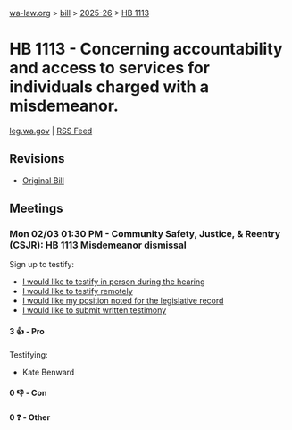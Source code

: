 [wa-law.org](/) > [bill](/bill/) > [2025-26](/bill/2025-26/) > [HB 1113](/bill/2025-26/hb/1113/)

# HB 1113 - Concerning accountability and access to services for individuals charged with a misdemeanor.
[leg.wa.gov](https://app.leg.wa.gov/billsummary?BillNumber=1113&Year=2025&Initiative=false) | [RSS Feed](./rss.xml)

## Revisions
* [Original Bill](1/)

## Meetings
### Mon 02/03 01:30 PM - Community Safety, Justice, & Reentry (CSJR): HB 1113 Misdemeanor dismissal
Sign up to testify:
* [I would like to testify in person during the hearing](https://app.leg.wa.gov/csi/Testifier/Add?chamber=House&mId=32679&aId=162667&caId=25370&tId=1)
* [I would like to testify remotely](https://app.leg.wa.gov/csi/Testifier/Add?chamber=House&mId=32679&aId=162667&caId=25370&tId=2)
* [I would like my position noted for the legislative record](https://app.leg.wa.gov/csi/Testifier/Add?chamber=House&mId=32679&aId=162667&caId=25370&tId=3)
* [I would like to submit written testimony](https://app.leg.wa.gov/csi/Testifier/Add?chamber=House&mId=32679&aId=162667&caId=25370&tId=4)

#### 3 👍 - Pro
Testifying:
* Kate Benward

#### 0 👎 - Con

#### 0 ❓ - Other
